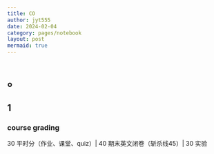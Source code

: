 ```yaml
---
title: CO
author: jyt555
date: 2024-02-04
category: pages/notebook
layout: post
mermaid: true
---
```


# 。

## 1

### course grading

30 平时分（作业、课堂、quiz）| 40 期末英文闭卷（斩杀线45）| 30 实验




